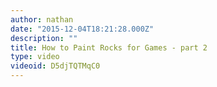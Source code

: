 ```yaml
---
author: nathan
date: "2015-12-04T18:21:28.000Z"
description: ""
title: How to Paint Rocks for Games - part 2
type: video
videoid: D5djTQTMqC0
---
```

